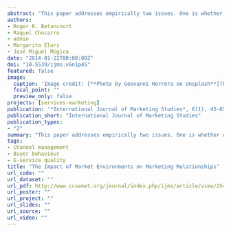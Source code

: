 ```yaml
---
abstract: "This paper addresses empirically two issues. One is whether or not basic marketing relationships at the establishment level are robust to a substantial change in the market environment. Another one is whether after this event takes place the marketing relationships for new establishments are the same as those for existing establishments. We rely on two data sets: a survey of gas stations in 1998 in Pamplona, Spain, when prices of gasoline products were fixed by the government; and a similar survey in 2007, when gas retail prices were determined by market participants as a result of the price liberalization law. Briefly put, customer satisfaction and its determinants have a robust, stable relationship with respect to the law’s change in market environment during this nine year period. On the other hand, some aspects of the relation between future patronage intentions and its determinants are substantially altered by the law’s change in market environment."
authors:
- Roger R. Betancourt
- Raquel Chocarro
- admin
- Margarita Elorz
- José Miguel Múgica
date: "2014-01-22T00:00:00Z"
doi: "10.5539/ijms.v6n1p45"
featured: false
image:
  caption: 'Image credit: [**Photo by Geovanni Herrera on Unsplash**](https://unsplash.com/photos/W1B2LpQOBxA)'
  focal_point: ""
  preview_only: false
projects: [services-marketing]
publication: '*International Journal of Marketing Studies*, 6(1), 45-65'
publication_short: "International Journal of Marketing Studies"
publication_types:
- "2"
summary: "This paper addresses empirically two issues. One is whether or not basic marketing relationships at the establishment level are robust to a substantial change in the market environment. Another one is whether after this event takes place the marketing relationships for new establishments are the same as those for existing establishments. We rely on two data sets: a survey of gas stations in 1998 in Pamplona, Spain, when prices of gasoline products were fixed by the government; and a similar survey in 2007, when gas retail prices were determined by market participants as a result of the price liberalization law. Briefly put, customer satisfaction and its determinants have a robust, stable relationship with respect to the law’s change in market environment during this nine year period. On the other hand, some aspects of the relation between future patronage intentions and its determinants are substantially altered by the law’s change in market environment."
tags:
- Channel management
- Buyer behaviour
- E-service quality
title: "The Impact of Market Environments on Marketing Relationships"
url_code: ""
url_dataset: ""
url_pdf: http://www.ccsenet.org/journal/index.php/ijms/article/view/25414
url_poster: ""
url_project: ""
url_slides: ""
url_source: ""
url_video: ""
---
```



